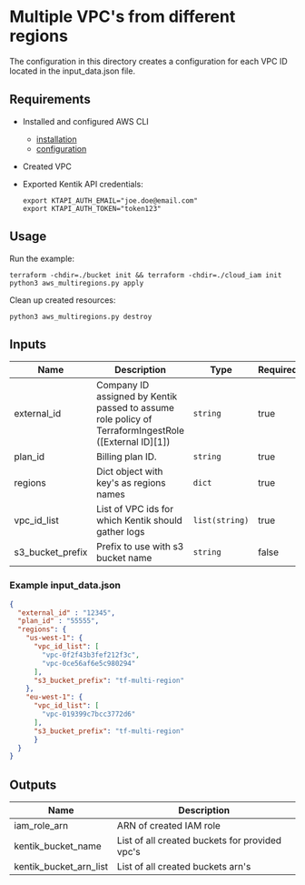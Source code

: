 # Multiple VPC's from different regions

The configuration in this directory creates a configuration for each VPC ID located in the input_data.json file.


## Requirements

- Installed and configured AWS CLI
    - [installation](https://docs.aws.amazon.com/cli/latest/userguide/install-cliv2.html)
    - [configuration](https://docs.aws.amazon.com/cli/latest/userguide/cli-configure-quickstart.html)
- Created VPC
- Exported Kentik API credentials:

  ```shell
  export KTAPI_AUTH_EMAIL="joe.doe@email.com"
  export KTAPI_AUTH_TOKEN="token123"
  ```

## Usage

Run the example:

```shell
terraform -chdir=./bucket init && terraform -chdir=./cloud_iam init
python3 aws_multiregions.py apply
```

Clean up created resources:

```shell
python3 aws_multiregions.py destroy
```

## Inputs

| Name             | Description                                                                                          | Type           | Required |
|------------------|------------------------------------------------------------------------------------------------------|----------------|----------|
| external_id      | Company ID assigned by Kentik passed to assume role policy of TerraformIngestRole ([External ID][1]) | `string`       | true     |
| plan_id          | Billing plan ID.                                                                                     | `string`       | true     |
| regions          | Dict object with key's as regions names                                                              | `dict`         | true     |
| vpc_id_list      | List of VPC ids for which Kentik should gather logs                                                  | `list(string)` | true     |
| s3_bucket_prefix | Prefix to use with s3 bucket name                                                                    | `string`       | false    |


### Example input_data.json

```json
{
  "external_id" : "12345",
  "plan_id" : "55555",
  "regions": {
    "us-west-1": {
      "vpc_id_list": [
        "vpc-0f2f43b3fef212f3c",
        "vpc-0ce56af6e5c980294"
      ],
      "s3_bucket_prefix": "tf-multi-region"
    },
    "eu-west-1": {
      "vpc_id_list": [
        "vpc-019399c7bcc3772d6"
      ],
      "s3_bucket_prefix": "tf-multi-region"
      }
  }
}
```

## Outputs

| Name                    | Description                                    |
|-------------------------|------------------------------------------------|
| iam_role_arn            | ARN of created IAM role                        |
| kentik_bucket_name      | List of all created buckets for provided vpc's |
| kentik_bucket_arn_list  | List of all created buckets arn's              |
